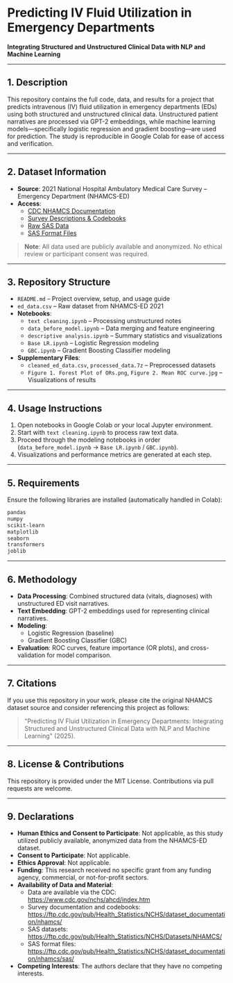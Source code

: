 # Predicting IV Fluid Utilization in Emergency Departments  
**Integrating Structured and Unstructured Clinical Data with NLP and Machine Learning**

---

## 1. Description  
This repository contains the full code, data, and results for a project that predicts intravenous (IV) fluid utilization in emergency departments (EDs) using both structured and unstructured clinical data. Unstructured patient narratives are processed via GPT-2 embeddings, while machine learning models—specifically logistic regression and gradient boosting—are used for prediction. The study is reproducible in Google Colab for ease of access and verification.

---

## 2. Dataset Information  
- **Source**: 2021 National Hospital Ambulatory Medical Care Survey – Emergency Department (NHAMCS-ED)  
- **Access**:  
  - [CDC NHAMCS Documentation](https://www.cdc.gov/nchs/ahcd/index.htm)  
  - [Survey Descriptions & Codebooks](https://ftp.cdc.gov/pub/Health_Statistics/NCHS/dataset_documentation/nhamcs/)  
  - [Raw SAS Data](https://ftp.cdc.gov/pub/Health_Statistics/NCHS/Datasets/NHAMCS/)  
  - [SAS Format Files](https://ftp.cdc.gov/pub/Health_Statistics/NCHS/dataset_documentation/nhamcs/sas/)  

> **Note**: All data used are publicly available and anonymized. No ethical review or participant consent was required.

---

## 3. Repository Structure  

- `README.md` – Project overview, setup, and usage guide  
- `ed_data.csv` – Raw dataset from NHAMCS-ED 2021  
- **Notebooks**:  
  - `text cleaning.ipynb` – Processing unstructured notes  
  - `data_before_model.ipynb` – Data merging and feature engineering  
  - `descriptive analysis.ipynb` – Summary statistics and visualizations  
  - `Base LR.ipynb` – Logistic Regression modeling  
  - `GBC.ipynb` – Gradient Boosting Classifier modeling  
- **Supplementary Files**:  
  - `cleaned_ed_data.csv`, `processed_data.7z` – Preprocessed datasets  
  - `Figure 1. Forest Plot of ORs.png`, `Figure 2. Mean ROC curve.jpg` – Visualizations of results  

---

## 4. Usage Instructions  

1. Open notebooks in Google Colab or your local Jupyter environment.  
2. Start with `text cleaning.ipynb` to process raw text data.  
3. Proceed through the modeling notebooks in order (`data_before_model.ipynb` → `Base LR.ipynb` / `GBC.ipynb`).  
4. Visualizations and performance metrics are generated at each step.  

---

## 5. Requirements  

Ensure the following libraries are installed (automatically handled in Colab):  
```bash
pandas  
numpy  
scikit-learn  
matplotlib  
seaborn  
transformers  
joblib  
```

---

## 6. Methodology  

- **Data Processing**: Combined structured data (vitals, diagnoses) with unstructured ED visit narratives.  
- **Text Embedding**: GPT-2 embeddings used for representing clinical narratives.  
- **Modeling**:  
  - Logistic Regression (baseline)  
  - Gradient Boosting Classifier (GBC)  
- **Evaluation**: ROC curves, feature importance (OR plots), and cross-validation for model comparison.

---

## 7. Citations  

If you use this repository in your work, please cite the original NHAMCS dataset source and consider referencing this project as follows:

> "Predicting IV Fluid Utilization in Emergency Departments: Integrating Structured and Unstructured Clinical Data with NLP and Machine Learning" (2025).  

---

## 8. License & Contributions  

This repository is provided under the MIT License. Contributions via pull requests are welcome.

---

## 9. Declarations  

- **Human Ethics and Consent to Participate**: Not applicable, as this study utilized publicly available, anonymized data from the NHAMCS-ED dataset.  
- **Consent to Participate**: Not applicable.  
- **Ethics Approval**: Not applicable.  
- **Funding**: This research received no specific grant from any funding agency, commercial, or not-for-profit sectors.  
- **Availability of Data and Material**:  
  - Data are available via the CDC: https://www.cdc.gov/nchs/ahcd/index.htm  
  - Survey documentation and codebooks: https://ftp.cdc.gov/pub/Health_Statistics/NCHS/dataset_documentation/nhamcs/  
  - SAS datasets: https://ftp.cdc.gov/pub/Health_Statistics/NCHS/Datasets/NHAMCS/  
  - SAS format files: https://ftp.cdc.gov/pub/Health_Statistics/NCHS/dataset_documentation/nhamcs/sas/  
- **Competing Interests**: The authors declare that they have no competing interests.
